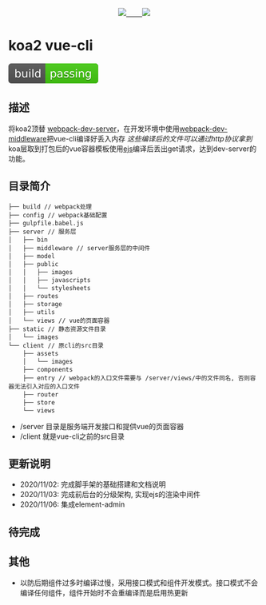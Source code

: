 <p align="center">
  <a href="" target="_blank">
    <img height="100" src="./static/images/vue-logo.png" />&emsp;&emsp;
    <img height=100 src="./static/images/koa-logo.png" />
  </a>
</p>

# koa2 vue-cli
[![Build Status](./static/images/passing.svg)](https://github.com/tnnevol/koa2-ejs-vue-cli)

## 描述
将koa2顶替 [webpack-dev-server](https://github.com/webpack/webpack-dev-server)，在开发环境中使用[webpack-dev-middleware](https://github.com/webpack/webpack-dev-middleware)把vue-cli编译好丢入内存 _这些编译后的文件可以通过http协议拿到_ koa层取到打包后的vue容器模板使用[ejs](https://ejs.bootcss.com/)编译后丢出get请求，达到dev-server的功能。

## 目录简介
```text
├── build // webpack处理
├── config // webpack基础配置
├── gulpfile.babel.js
├── server // 服务层
│   ├── bin
│   ├── middleware // server服务层的中间件
│   ├── model
│   ├── public
│   │   ├── images
│   │   ├── javascripts
│   │   └── stylesheets
│   ├── routes
│   ├── storage
│   ├── utils
│   └── views // vue的页面容器
├── static // 静态资源文件目录
│   └── images
└── client // 原cli的src目录
    ├── assets
    │   └── images
    ├── components
    ├── entry // webpack的入口文件需要与 /server/views/中的文件同名, 否则容器无法引入对应的入口文件
    ├── router
    ├── store
    └── views
```
* /server 目录是服务端开发接口和提供vue的页面容器
* /client 就是vue-cli之前的src目录

## 更新说明
* 2020/11/02: 完成脚手架的基础搭建和文档说明
* 2020/11/03: 完成前后台的分级架构, 实现ejs的渲染中间件
* 2020/11/06: 集成element-admin

## 待完成

## 其他
* 以防后期组件过多时编译过慢，采用接口模式和组件开发模式。接口模式不会编译任何组件，组件开始时不会重编译而是启用热更新